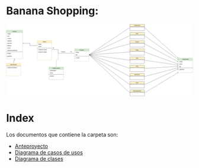 <div align="justify">

# Banana Shopping:

<div align="center">
  <a name="id0"><img src="../img/diagrama_cl.png"/></a>
</div>

# Index

Los documentos que contiene la carpeta son:

+ [Anteproyecto](anteproyecto.md)
+ [Diagrama de casos de usos](diagrama_cu.md)
+ [Diagrama de clases](diagrama_cl.md)

